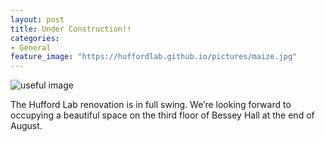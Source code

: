 ```yaml
---
layout: post
title: Under Construction!!
categories:
- General
feature_image: "https://huffordlab.github.io/pictures/maize.jpg"
---
```


![useful image](https://huffordlab.github.io/pictures/renovation.jpg)

The Hufford Lab renovation is in full swing. We’re looking forward to occupying a beautiful space on the third floor of Bessey Hall at the end of August.
